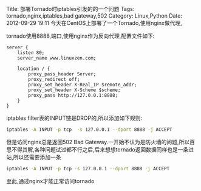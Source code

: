 Title: 部署Tornado时iptables引发的的一个问题
Tags: tornado,nginx,iptables,bad gateway,502
Category: Linux,Python
Date: 2012-09-29 19:11
今天在CentOS上部署了一个Tornado,使用nginx做代理,

tornado使用8888,端口,使用nginx作为反向代理,配置文件如下:
```nginx
server {
    listen 80;
    server_name www.linuxzen.com;

    location / {
        proxy_pass_header Server;
        proxy_redirect off;
        proxy_set_header X-Real_IP $remote_addr;
        proxy_set_header X-Scheme $scheme;
        proxy_pass http://127.0.0.1:8888;
    }
}
```
iptables filter表的INPUT链是DROP的,所以添加如下规则:
```bash
iptables -A INPUT -p tcp  -s 127.0.0.1 --dport 8888 -j ACCEPT
```
但是访问nginx总是返回502 Bad Gateway.一开始不认为是防火墙的问题,所以百思不得其解,各种问题试过都不行之后,后来想想tornado返回数据同样也是一条进站,所以还需要添加一条
```bash
iptables -A INPUT -p tcp -s 127.0.0.1 --dport 8888 -j ACCEPT
```
至此,通过nginx才能正常访问tornado
